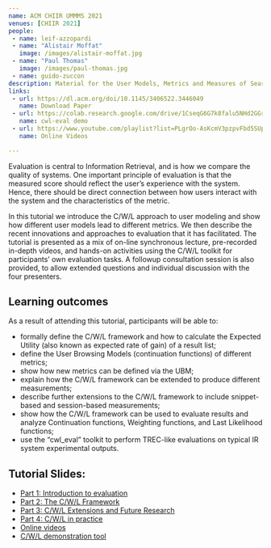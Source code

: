 ```yaml
---
name: ACM CHIIR UMMMS 2021
venues: [CHIIR 2021]
people:
 - name: leif-azzopardi
 - name: "Alistair Moffat"
   image: /images/alistair-moffat.jpg
 - name: "Paul Thomas"
   image: /images/paul-thomas.jpg
 - name: guido-zuccon
description: Material for the User Models, Metrics and Measures of Search, Tutorial on the CWL Evaluation Framework; ACM CHIIR UMMMS 2021
links: 
 - url: https://dl.acm.org/doi/10.1145/3406522.3446049
   name: Download Paper
 - url: https://colab.research.google.com/drive/1CseqG6G7k8falu5NHd2GGrEiOBZ-jT9D?usp=sharing
   name: cwl-eval demo
 - url: https://www.youtube.com/playlist?list=PLgrOo-AsKcmV3pzpvFbd5SUpUMWUv2fQr
   name: Online Videos

---
```




Evaluation is central to Information Retrieval, and is how we compare the quality of systems. One important principle of evaluation is that the measured score should reflect the user’s experience with
the system. Hence, there should be direct connection between how users interact with the system and the characteristics of the metric.

In this tutorial we introduce the C/W/L approach to user modeling and show how different user models lead to different metrics. We then describe the recent innovations and approaches to evaluation that it has facilitated. The tutorial is presented as a mix of on-line synchronous lecture, pre-recorded in-depth videos, and hands-on activities using the C/W/L toolkit for participants’ own evaluation tasks. A followup consultation session is also provided, to allow extended questions and individual discussion with the four
presenters.


## Learning outcomes

As a result of attending this tutorial, participants will be able to:

- formally define the C/W/L framework and how to calculate the Expected Utility (also known as expected rate of gain) of a result list;
- define the User Browsing Models (continuation functions) of different metrics;
- show how new metrics can be defined via the UBM;
- explain how the C/W/L framework can be extended to produce different measurements;
- describe further extensions to the C/W/L framework to include snippet-based and session-based measurements;
- show how the C/W/L framework can be used to evaluate results and analyze Continuation functions, Weighting functions, and Last Likelihood functions;
- use the “cwl_eval” toolkit to perform TREC-like evaluations on typical IR system experimental outputs.


## Tutorial Slides:

- [Part 1: Introduction to evaluation](/files/1-ummms-introduction.pdf)
- [Part 2: The C/W/L Framework](/files/2-ummms-cwl.pdf)
- [Part 3: C/W/L Extensions and Future Research](/files/3-ummms-extensions-and-research.pdf)
- [Part 4: C/W/L in practice](/files/4-ummms-cwl-demo.pdf)
- [Online videos](https://www.youtube.com/playlist?list=PLgrOo-AsKcmV3pzpvFbd5SUpUMWUv2fQr)
- [C/W/L demonstration tool](https://colab.research.google.com/drive/1CseqG6G7k8falu5NHd2GGrEiOBZ-jT9D?usp=sharing)


